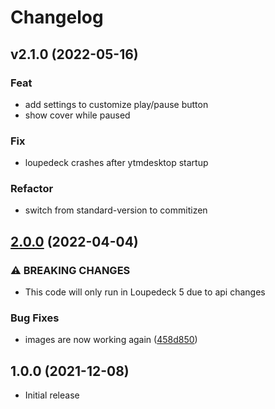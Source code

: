 # Changelog

## v2.1.0 (2022-05-16)

### Feat

- add settings to customize play/pause button
- show cover while paused

### Fix

- loupedeck crashes after ytmdesktop startup

### Refactor

- switch from standard-version to commitizen

## [2.0.0](https://github.com/XeroxDev/Loupedeck-plugin-YTMDesktop/compare/v1.0.0...v2.0.0) (2022-04-04)


### ⚠ BREAKING CHANGES

- This code will only run in Loupedeck 5 due to api changes

### Bug Fixes

- images are now working again ([458d850](https://github.com/XeroxDev/Loupedeck-plugin-YTMDesktop/commit/458d850640f6ccd8108e1d39692fdf26b252af72))

## 1.0.0 (2021-12-08)

- Initial release